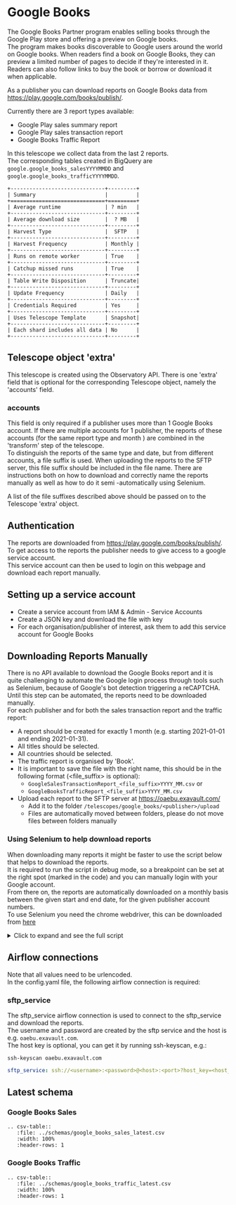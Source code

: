 # Google Books
The Google Books Partner program enables selling books through the Google Play store and offering a preview on Google books.  
The program makes books discoverable to Google users around the world on Google books. When readers find a book on Google Books, they can preview a limited number of pages to decide if they're interested in it. 
Readers can also follow links to buy the book or borrow or download it when applicable.

As a publisher you can download reports on Google Books data from https://play.google.com/books/publish/.  

Currently there are 3 report types available:
- Google Play sales summary report
- Google Play sales transaction report
- Google Books Traffic Report

In this telescope we collect data from the last 2 reports.  
The corresponding tables created in BigQuery are `google.google_books_salesYYYYMMDD` and `google.google_books_trafficYYYYMMDD`.

```eval_rst
+------------------------------+---------+
| Summary                      |         |
+==============================+=========+
| Average runtime              | ? min   |
+------------------------------+---------+
| Average download size        |  ? MB   |
+------------------------------+---------+
| Harvest Type                 |  SFTP   |
+------------------------------+---------+
| Harvest Frequency            | Monthly |
+------------------------------+---------+
| Runs on remote worker        | True    |
+------------------------------+---------+
| Catchup missed runs          | True    |
+------------------------------+---------+
| Table Write Disposition      | Truncate|
+------------------------------+---------+
| Update Frequency             | Daily   |
+------------------------------+---------+
| Credentials Required         | Yes     |
+------------------------------+---------+
| Uses Telescope Template      | Snapshot|
+------------------------------+---------+
| Each shard includes all data | No      |
+------------------------------+---------+
```

## Telescope object 'extra'
This telescope is created using the Observatory API. There is one 'extra' field that is optional for the
 corresponding Telescope object, namely the 'accounts' field.   

### accounts
This field is only required if a publisher uses more than 1 Google Books account. 
If there are multiple accounts for 1 publisher, the reports of these accounts (for the same report type and month
) are combined in the 'transform' step of the telescope.  
To distinguish the reports of the same type and date, but from different accounts, a file suffix is used. 
When uploading the reports to the SFTP server, this file suffix should be included in the file name. 
There are instructions both on how to download and correctly name the reports manually as well as how to do it semi
-automatically using Selenium.

A list of the file suffixes described above should be passed on to the Telescope 'extra' object.

## Authentication
The reports are downloaded from https://play.google.com/books/publish/. To get access to the reports the publisher needs to give access to a google service account.  
This service account can then be used to login on this webpage and download each report manually.

## Setting up a service account  
* Create a service account from IAM & Admin - Service Accounts  
* Create a JSON key and download the file with key  
* For each organisation/publisher of interest, ask them to add this service account for Google Books  

## Downloading Reports Manually
There is no API available to download the Google Books report and it is quite challenging to automate the Google login process through tools such as Selenium, because of Google's bot detection triggering a reCAPTCHA.  
Until this step can be automated, the reports need to be downloaded manually.  
For each publisher and for both the sales transaction report and the traffic report:   
*  A report should be created for exactly 1 month (e.g. starting 2021-01-01 and ending 2021-01-31). 
*  All titles should be selected.
*  All countries should be selected.
*  The traffic report is organised by 'Book'.
*  It is important to save the file with the right name, this should be in the following format (<file_suffix> is optional):  
    *  `GoogleSalesTransactionReport_<file_suffix>YYYY_MM.csv` or
    *  `GoogleBooksTrafficReport_<file_suffix>YYYY_MM.csv`
*  Upload each report to the SFTP server at https://oaebu.exavault.com/
    *   Add it to the folder `/telescopes/google_books/<publisher>/upload`
    *   Files are automatically moved between folders, please do not move files between folders manually

### Using Selenium to help download reports
When downloading many reports it might be faster to use the script below that helps to download the reports.  
It is required to run the script in debug mode, so a breakpoint can be set at the right spot (marked in the code) and
 you can manually login with your Google account.  
From there on, the reports are automatically downloaded on a monthly basis between the given start and end date, for
 the given publisher account numbers.  
To use Selenium you need the chrome webdriver, this can be downloaded from [here](https://chromedriver.chromium.org/downloads)

<details>
    <summary> Click to expand and see the full script </summary>
    
```python
import os
import shutil
import time

import pendulum
from selenium import webdriver


def main():
    """Download Google Books traffic and sales report using Selenium.
    Needs to be run in debug mode, because it requires manual sign in at breakpoint (to avoid bot detection).

    Reports are downloaded at a monthly granularity between the start_date and end_date.
    They are downloaded for each publisher in the 'account_numbers' dict and moved to the corresponding subdirectory
    in the download directory.

    If a publisher has more than 1 account linked a tuple should be used with the publisher name and a file suffix.
    The file suffix will be added to the filepath and is used to distinguish reports from different accounts for
    the same publisher.
    The file suffixes that are used here should be passed on to the telescope 'extra' information as described in the
    docs.

    The traffic report is organised by 'Book'.

    :return: None.
    """

    """ Customise values """
    download_dir = "/path/to/download/dir"
    driver_path = "/path/to/chromedriver"
    # Account numbers can be found in the page path when you are signed in to the google books partner center
    account_numbers = {
        "account_number1": "publisher_name1",
        "account_number2": "publisher_name2",
        "account_number3": ("publisher_name3", "suffix1"),
        "account_number4": ("publisher_name3", "suffix2"),
    }
    start_date = pendulum.datetime(2018, 1, 1)
    end_date = pendulum.now()
    """ Customise values """

    # Set download dir for webdriver
    chrome_options = webdriver.ChromeOptions()
    prefs = {"download.default_directory": download_dir}
    chrome_options.add_experimental_option("prefs", prefs)

    # Initialise webdriver and go to books url to login
    driver = webdriver.Chrome(executable_path=driver_path, chrome_options=chrome_options)
    driver.get("https://play.google.com/books/publish/")

    fmt = "%Y,%-m,%-d"  # <-------- set breakpoint here and manually sign in

    # Create download dir
    if not os.path.exists(download_dir):
        os.mkdir(download_dir)

    # Loop through publishers
    for account_number, publisher in account_numbers.items():
        # Get publisher name and file suffix if given
        if isinstance(publisher, tuple):
            name = publisher[0]
            file_suffix = publisher[1]
        else:
            name = publisher
            file_suffix = ""

        # Create publisher dir
        publisher_dir = os.path.join(download_dir, name)
        if not os.path.exists(publisher_dir):
            os.mkdir(publisher_dir)

        # Loop through months
        period = pendulum.period(start_date, end_date)
        for dt in period.range("months"):
            # Skip month if month is not finished yet
            if dt.end_of("month") >= pendulum.now():
                continue

            # Get start and end date in correct string format
            start = dt.strftime(fmt)
            end = dt.end_of("month").strftime(fmt)

            # Download traffic report
            traffic_report_src = os.path.join(download_dir, "GoogleBooksTrafficReport.csv")
            traffic_report_dst = os.path.join(
                publisher_dir, f'GoogleBooksTrafficReport_{file_suffix}{dt.strftime("%Y_%m")}.csv'
            )
            url = (
                f"https://play.google.com/books/publish/u/2/a/{account_number}/downloadTrafficReport?"
                f"f.req=[[null,{start}],[null,{end}],2,false]"
            )
            download_report(driver, url, traffic_report_src, traffic_report_dst)

            # Download sales report
            sales_report_src = os.path.join(download_dir, "GoogleSalesTransactionReport.csv")
            sales_report_dst = os.path.join(
                publisher_dir,
                f'GoogleSalesTransactionReport_{file_suffix}{dt.strftime("%Y_%m")}.csv',
            )
            url = (
                f"https://play.google.com/books/publish/a/{account_number}/downloadSalesTransactionReport?"
                f"f.req=[[null,{start}],[null,{end}],[],null,null,null,[],[]]"
            )
            download_report(driver, url, sales_report_src, sales_report_dst)


def download_report(driver: webdriver, url: str, src_path: str, dst_path: str):
    """Download a traffic or sales report from url and move report to a different location.

    :param driver: The chrome webdriver
    :param url: Download url
    :param src_path: File path where file is automatically downloaded to
    :param dst_path: File path where file is moved to
    :return: None.
    """
    # Check if report already exists
    if os.path.exists(dst_path):
        return
    # Download from url
    driver.get(url)
    while not os.path.exists(src_path):
        time.sleep(2)
    # Move to correct dir and add date to filename
    shutil.move(src_path, dst_path)
    print(f"Downloaded: {dst_path}")


if __name__ == "__main__":
    main()
```

</details>

## Airflow connections
Note that all values need to be urlencoded.  
In the config.yaml file, the following airflow connection is required:  

### sftp_service
The sftp_service airflow connection is used to connect to the sftp_service and download the reports.  
The username and password are created by the sftp service and the host is e.g. `oaebu.exavault.com`.  
The host key is optional, you can get it by running ssh-keyscan, e.g.:
```
ssh-keyscan oaebu.exavault.com
```

```yaml
sftp_service: ssh://<username>:<password>@<host>:<port>?host_key=<host_key>
```

## Latest schema

### Google Books Sales

``` eval_rst
.. csv-table::
   :file: ../schemas/google_books_sales_latest.csv
   :width: 100%
   :header-rows: 1
```

### Google Books Traffic

``` eval_rst
.. csv-table::
   :file: ../schemas/google_books_traffic_latest.csv
   :width: 100%
   :header-rows: 1
```

